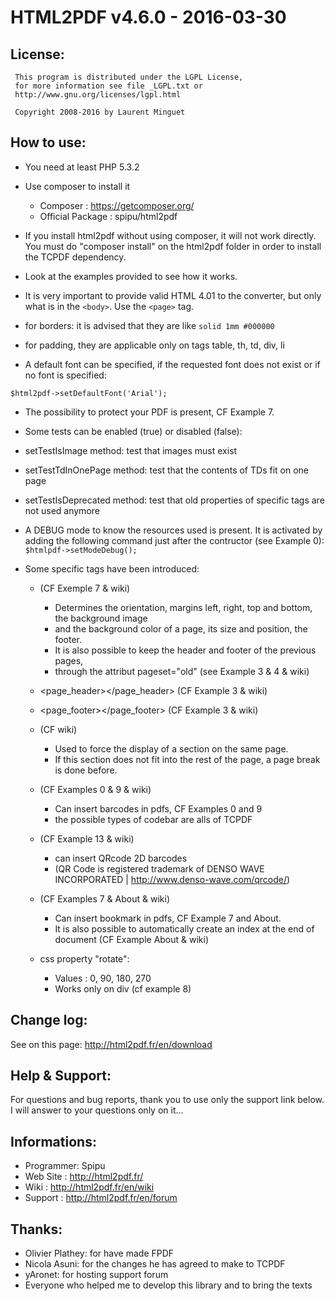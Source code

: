 HTML2PDF v4.6.0 - 2016-03-30
============================

License:
--------
```
 This program is distributed under the LGPL License,
 for more information see file _LGPL.txt or
 http://www.gnu.org/licenses/lgpl.html

 Copyright 2008-2016 by Laurent Minguet
```

How to use:
-----------

 * You need at least PHP 5.3.2
 
 * Use composer to install it
   * Composer : https://getcomposer.org/
   * Official Package : spipu/html2pdf
    
 * If you install html2pdf without using composer, it will not work directly.
   You must do "composer install" on the html2pdf folder
   in order to install the TCPDF dependency. 
   
 * Look at the examples provided to see how it works.

 * It is very important to provide valid HTML 4.01 to the converter,
   but only what is in the `<body>`. Use the `<page>` tag. 

 * for borders: it is advised that they are like `solid 1mm #000000`

 * for padding, they are applicable only on tags table, th, td, div, li

 * A default font can be specified, if the requested font does not exist or if no font is specified:
 
 `$html2pdf->setDefaultFont('Arial');`

 * The possibility to protect your PDF is present, CF Example 7.

 * Some tests can be enabled (true) or disabled (false):

  * setTestIsImage method:      test that images must exist

  * setTestTdInOnePage method:  test that the contents of TDs fit on one page

  * setTestIsDeprecated method: test that old properties of specific tags are not used anymore

 * A DEBUG mode to know the resources used is present.
It is activated by adding the following command just after the contructor (see Example 0):
`$htmlpdf->setModeDebug();`

* Some specific tags have been introduced:

  * <page></page>  (CF Exemple 7 & wiki)
    * Determines the orientation, margins left, right, top and bottom, the background image
    * and the background color of a page, its size and position, the footer.
    * It is also possible to keep the header and footer of the previous pages,
    * through the attribut pageset="old" (see Example 3 & 4 & wiki)

  * <page_header></page_header> (CF Example 3 & wiki)

  * <page_footer></page_footer> (CF Example 3 & wiki)

  * <nobreak></nobreak> (CF wiki)
    * Used to force the display of a section on the same page.
    * If this section does not fit into the rest of the page, a page break is done before.

  * <barcode></barcode>  (CF Examples 0 & 9 & wiki)
    * Can insert barcodes in pdfs, CF Examples 0 and 9
    * the possible types of codebar are alls of TCPDF

  * <qrcode></qrcode> (CF Example 13 & wiki)
    * can insert QRcode 2D barcodes
    * (QR Code is registered trademark of DENSO WAVE INCORPORATED | http://www.denso-wave.com/qrcode/)

  * <bookmark></bookmark> (CF Examples 7 & About & wiki)
    * Can insert bookmark in pdfs, CF Example 7 and About.
    * It is also possible to automatically create an index at the end of document (CF Example About & wiki)

  * css property "rotate":
    * Values : 0, 90, 180, 270
    * Works only on div (cf example 8)

Change log:
-----------

See on this page: http://html2pdf.fr/en/download

Help & Support:
---------------

For questions and bug reports, thank you to use only the support link below.
I will answer to your questions only on it...

Informations:
-------------

* Programmer: Spipu
* Web Site  : http://html2pdf.fr/
* Wiki      : http://html2pdf.fr/en/wiki
* Support   : http://html2pdf.fr/en/forum

Thanks:
-------

 * Olivier Plathey: for have made FPDF
 * Nicola Asuni: for the changes he has agreed to make to TCPDF
 * yAronet: for hosting support forum
 * Everyone who helped me to develop this library and to bring the texts
